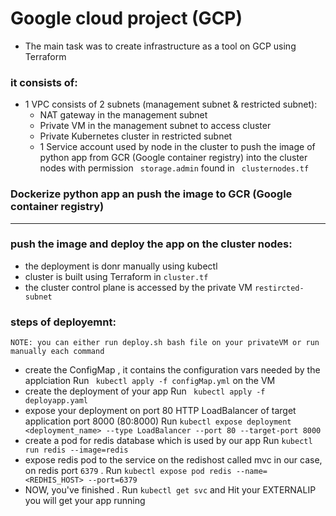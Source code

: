 # Google cloud project (GCP)
- The main task was to create infrastructure as a tool on GCP using Terraform
### it consists of:
* 1 VPC consists of 2 subnets (management subnet & restricted subnet):
    * NAT gateway in the management subnet
    * Private VM in the  management subnet to access cluster
    * Private Kubernetes cluster in restricted subnet
    * 1 Service account used by node in the cluster to push the image of python app from GCR (Google container registry) into the cluster nodes with permission ` storage.admin` found in ` clusternodes.tf`
### Dockerize python app an push the image to GCR (Google container registry) 
---
### push the image and deploy the app on the cluster nodes:
* the deployment is donr manually using kubectl
* cluster is built using Terraform in `cluster.tf`
* the cluster control plane is accessed by the private VM ` restircted-subnet `
### steps of deployemnt:
`NOTE: you can either run deploy.sh bash file on your privateVM or run manually each command `
* create the ConfigMap , it contains the configuration vars needed by the applciation
  Run ` kubectl apply -f configMap.yml` on the VM
* create the deployment of your app 
  Run ` kubectl apply -f deployapp.yaml`
* expose your deployment on port 80 HTTP  LoadBalancer of target application port 8000 (80:8000)
  Run `kubectl expose deployment <deployment_name> --type LoadBalancer --port 80 --target-port 8000`
* create a pod for redis database which is used by our app
  Run `kubectl run redis --image=redis`
* expose redis pod to the service on the redishost called mvc in our case, on redis port `6379` .
  Run `kubectl expose pod redis --name=<REDHIS_HOST> --port=6379` 
* NOW, you've finished . Run `kubectl get svc` and Hit your EXTERNALIP you will get your app running